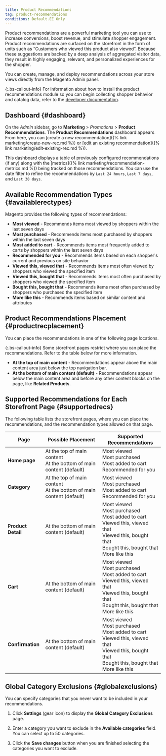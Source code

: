 ```yaml
---
title: Product Recommendations
tag: product-recommendations
conditions: Default.EE Only
---
```


Product recommendations are a powerful marketing tool you can use to increase conversions, boost revenue, and stimulate shopper engagement. Product recommendations are surfaced on the storefront in the form of units such as “Customers who viewed this product also viewed”. Because these suggestions are backed by a deep analysis of aggregated visitor data, they result in highly engaging, relevant, and personalized experiences for the shopper.

You can create, manage, and deploy recommendations across your store views directly from the Magento Admin panel.

{:.bs-callout-info}
For information about how to install the product recommendations module so you can begin collecting shopper behavior and catalog data, refer to the [developer documentation](https://devdocs.magento.com/recommendations/install.html).

## Dashboard {#dashboard}

On the _Admin_ sidebar, go to **Marketing** > _Promotions_ > **Product Recommendations**. The **Product Recommendations** dashboard appears. From here, you can [create a new recommendation]({% link marketing/create-new-rec.md %}) or [edit an existing recommendation]({% link marketing/edit-existing-rec.md %}).

This dashboard displays a table of previously configured recommendations (if any) along with the [metrics]({% link marketing/recommendation-metrics.md %}) being tracked on those recommendations. You can use the date filter to refine the recommendations by `Last 24 hours`, `Last 7 days`, and `Last 30 days`.

## Available Recommendation Types {#availablerectypes}

Magento provides the following types of recommendations:

-  **Most viewed** - Recommends items most viewed by shoppers within the last seven days
-  **Most purchased** - Recommends items most purchased by shoppers within the last seven days
-  **Most added to cart** - Recommends items most frequently added to carts by shoppers within the last seven days
-  **Recommended for you** - Recommends items based on each shopper's current and previous on site behavior
-  **Viewed this, viewed that** - Recommends items most often viewed by shoppers who viewed the specified item
-  **Viewed this, bought that** - Recommends items most often purchased by shoppers who viewed the specified item
-  **Bought this, bought that** - Recommends items most often purchased by shoppers who purchased the specified item
-  **More like this** - Recommends items based on similar content and attributes

## Product Recommendations Placement {#productrecplacement}

You can place the recommendations in one of the following page locations.

{:.bs-callout-info}
Some storefront pages restrict where you can place the recommendations. Refer to the table below for more information.

-  **At the top of main content** - Recommendations appear above the main content area just below the top navigation bar.
-  **At the bottom of main content (default)** - Recommendations appear below the main content area and before any other content blocks on the page, like **Related Products**.

## Supported Recommendations for Each Storefront Page {#supportedrecs}

The following table lists the storefront pages, where you can place the recommendations, and the recommendation types allowed on that page.

|**Page**|**Possible Placement**|**Supported Recommendations**|
|---|---|---|
|**Home page**|At the top of main content<br>At the bottom of main content (default)|Most viewed<br>Most purchased<br>Most added to cart<br>Recommended for you|
|**Category**|At the top of main content<br>At the bottom of main content (default)|Most viewed<br>Most purchased<br>Most added to cart<br>Recommended for you|
|**Product Detail**|At the bottom of main content (default)|Most viewed<br>Most purchased<br>Most added to cart<br>Viewed this, viewed that<br>Viewed this, bought that<br>Bought this, bought that<br>More like this|
|**Cart**|At the bottom of main content (default)|Most viewed<br>Most purchased<br>Most added to cart<br>Viewed this, viewed that<br>Viewed this, bought that<br>Bought this, bought that<br>More like this|
|**Confirmation**|At the bottom of main content (default)|Most viewed<br>Most purchased<br>Most added to cart<br>Viewed this, viewed that<br>Viewed this, bought that<br>Bought this, bought that<br>More like this|

## Global Category Exclusions {#globalexclusions}

You can specify categories that you never want to be included in your recommendations.

1. Click **Settings** (gear icon) to display the **Global Category Exclusions** page.

1. Enter a category you want to exclude in the **Available categories** field. You can select up to 50 categories.

1. Click the **Save changes** button when you are finished selecting the categories you want to exclude.

